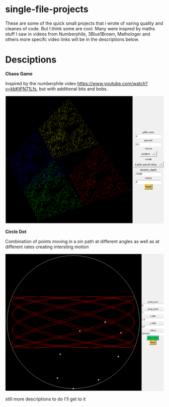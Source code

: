 # single-file-projects

These are some of the quick small projects that i wrote of varing quality and cleanes of code. But I think some are cool.
Many were inspred by maths stuff I saw in videos from Numberphile, 3Blue1Brown, Mathologer and others more specifc video 
links will be in the descriptions below.

# Desciptions

<b> Chaos Game </b>

Inspired by the numberphile video https://www.youtube.com/watch?v=kbKtFN71Lfs,
but with additional bits and bobs.

![Alt text](https://github.com/EdwardBrodskiy/single-file-projects/blob/master/small%20projects%20examples/Chaos%20Game.png)

<b> Circle Dot </b>

Combination of points moving in a sin path at different angles as well as at different rates creating intersting motion

![Alt text](https://github.com/EdwardBrodskiy/single-file-projects/blob/master/small%20projects%20examples/circle%20dot.png)

still more descriptions to do I'll get to it
